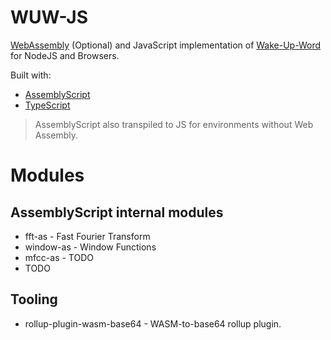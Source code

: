 # WUW-JS

[WebAssembly](https://webassembly.org/) (Optional) and JavaScript implementation of [Wake-Up-Word](https://www.researchgate.net/publication/293807031_Wake-Up-Word_Speech_Recognition) for NodeJS and Browsers.

Built with:
* [AssemblyScript](https://www.assemblyscript.org/)
* [TypeScript](https://www.typescriptlang.org/)

> AssemblyScript also transpiled to JS for environments without Web Assembly.

# Modules

## AssemblyScript internal modules

* fft-as - Fast Fourier Transform
* window-as - Window Functions
* mfcc-as - TODO
* TODO

## Tooling

* rollup-plugin-wasm-base64 - WASM-to-base64 rollup plugin.